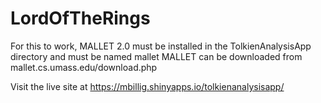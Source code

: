 # LordOfTheRings

For this to work, MALLET 2.0 must be installed in the TolkienAnalysisApp directory and must be named mallet
MALLET can be downloaded from mallet.cs.umass.edu/download.php


Visit the live site at https://mbillig.shinyapps.io/tolkienanalysisapp/
